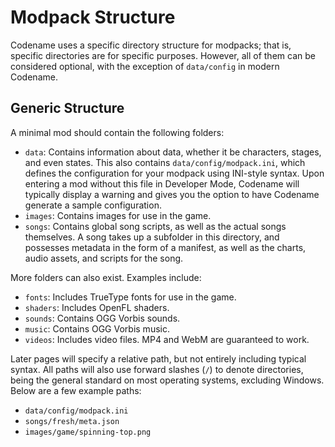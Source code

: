 # Modpack Structure

Codename uses a specific directory structure for modpacks; that is,
specific directories are for specific purposes. However, all of them can be
considered optional, with the exception of `data/config` in modern Codename.

## Generic Structure

A minimal mod should contain the following folders:

* `data`: Contains information about data, whether it be characters, stages,
  and even states. This also contains `data/config/modpack.ini`, which defines
  the configuration for your modpack using INI-style syntax. Upon entering
  a mod without this file in Developer Mode, Codename will typically display
  a warning and gives you the option to have Codename generate a sample
  configuration.
* `images`: Contains images for use in the game.
* `songs`: Contains global song scripts, as well as the actual songs
  themselves. A song takes up a subfolder in this directory, and possesses
  metadata in the form of a manifest, as well as the charts, audio assets,
  and scripts for the song.

More folders can also exist. Examples include:

* `fonts`: Includes TrueType fonts for use in the game.
* `shaders`: Includes OpenFL shaders.
* `sounds`: Contains OGG Vorbis sounds.
* `music`: Contains OGG Vorbis music.
* `videos`: Includes video files. MP4 and WebM are guaranteed to work.

Later pages will specify a relative path, but not entirely including typical
syntax. All paths will also use forward slashes (`/`) to denote directories,
being the general standard on most operating systems, excluding Windows.
Below are a few example paths:

* `data/config/modpack.ini`
* `songs/fresh/meta.json`
* `images/game/spinning-top.png`
